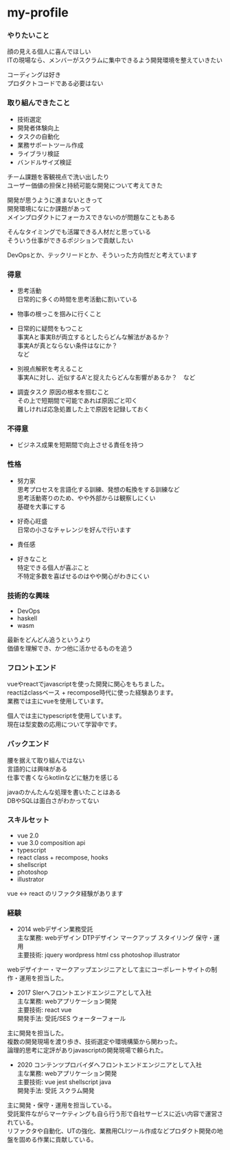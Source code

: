 # my-profile

### やりたいこと

顔の見える個人に喜んでほしい  
ITの現場なら、メンバーがスクラムに集中できるよう開発環境を整えていきたい  
  
コーディングは好き  
プロダクトコードである必要はない
  
### 取り組んできたこと

* 技術選定
* 開発者体験向上
* タスクの自動化
* 業務サポートツール作成
* ライブラリ検証
* バンドルサイズ検証
  
チーム課題を客観視点で洗い出したり  
ユーザー価値の担保と持続可能な開発について考えてきた  
  
開発が思うように進まないときって  
開発環境になにか課題があって  
メインプロダクトにフォーカスできないのが問題なこともある  
  
そんなタイミングでも活躍できる人材だと思っている  
そういう仕事ができるポジションで貢献したい  
  
DevOpsとか、テックリードとか、そういった方向性だと考えています  
  
### 得意

* 思考活動  
日常的に多くの時間を思考活動に割いている

* 物事の根っこを掴みに行くこと

* 日常的に疑問をもつこと  
事実Aと事実Bが両立するとしたらどんな解法があるか？  
事実Aが真とならない条件はなにか？  
など  

* 別視点解釈を考えること  
事実Aに対し、近似するA'と捉えたらどんな影響があるか？　など  

* 調査タスク
原因の根本を掴むこと  
その上で短期間で可能であれば原因ごと叩く  
難しければ応急処置した上で原因を記録しておく

### 不得意

* ビジネス成果を短期間で向上させる責任を持つ

### 性格

* 努力家  
思考プロセスを言語化する訓練、発想の転換をする訓練など  
思考活動寄りのため、やや外部からは観察しにくい  
基礎を大事にする

* 好奇心旺盛  
日常の小さなチャレンジを好んで行います

* 責任感
　
* 好きなこと  
特定できる個人が喜ぶこと  
不特定多数を喜ばせるのはやや関心がわきにくい

### 技術的な興味

* DevOps
* haskell
* wasm

最新をどんどん追うというより  
価値を理解でき、かつ他に活かせるものを追う

### フロントエンド

vueやreactでjavascriptを使った開発に関心をもちました。  
reactはclassベース + recompose時代に使った経験あります。  
業務では主にvueを使用しています。  
  
個人では主にtypescriptを使用しています。  
現在は型変数の応用について学習中です。

### バックエンド

腰を据えて取り組んではない  
言語的には興味がある  
仕事で書くならkotlinなどに魅力を感じる  
  
javaのかんたんな処理を書いたことはある  
DBやSQLは面白さがわかってない  


### スキルセット
* vue 2.0
* vue 3.0 composition api
* typescript
* react class + recompose, hooks
* shellscript
* photoshop
* illustrator

vue <-> react のリファクタ経験があります


### 経験
* 2014 webデザイン業務受託  
主な業務: webデザイン DTPデザイン マークアップ スタイリング 保守・運用  
主要技術: jquery wordpress html css photoshop illustrator  
  
webデザイナー・マークアップエンジニアとして主にコーポレートサイトの制作・運用を担当した。  

* 2017 SIerへフロントエンドエンジニアとして入社  
主な業務: webアプリケーション開発  
主要技術: react vue  
開発手法: 受託/SES ウォーターフォール  
  
主に開発を担当した。  
複数の開発現場を渡り歩き、技術選定や環境構築から関わった。  
論理的思考に定評がありjavascriptの開発現場で頼られた。  

* 2020 コンテンツプロバイダへフロントエンドエンジニアとして入社  
主な業務: webアプリケーション開発  
主要技術: vue jest shellscript java  
開発手法: 受託 スクラム開発  

主に開発・保守・運用を担当している。  
受託案件ながらマーケティングも自ら行う形で自社サービスに近い内容で運営されている。  
リファクタや自動化、UTの強化、業務用CLIツール作成などプロダクト開発の地盤を固める作業に貢献している。  